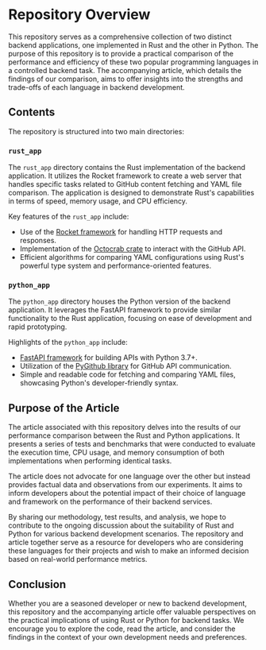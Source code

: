 # Repository Overview

This repository serves as a comprehensive collection of two distinct backend applications, one implemented in Rust and the other in Python. The purpose of this repository is to provide a practical comparison of the performance and efficiency of these two popular programming languages in a controlled backend task. The accompanying article, which details the findings of our comparison, aims to offer insights into the strengths and trade-offs of each language in backend development.

## Contents

The repository is structured into two main directories:

### `rust_app`

The `rust_app` directory contains the Rust implementation of the backend application. It utilizes the Rocket framework to create a web server that handles specific tasks related to GitHub content fetching and YAML file comparison. The application is designed to demonstrate Rust's capabilities in terms of speed, memory usage, and CPU efficiency.

Key features of the `rust_app` include:

- Use of the [Rocket framework]([url](https://rocket.rs/)) for handling HTTP requests and responses.
- Implementation of the [Octocrab crate]([url](https://github.com/XAMPPRocky/octocrab)) to interact with the GitHub API.
- Efficient algorithms for comparing YAML configurations using Rust's powerful type system and performance-oriented features.

### `python_app`

The `python_app` directory houses the Python version of the backend application. It leverages the FastAPI framework to provide similar functionality to the Rust application, focusing on ease of development and rapid prototyping.

Highlights of the `python_app` include:

- [FastAPI framework]([url](https://fastapi.tiangolo.com/)) for building APIs with Python 3.7+.
- Utilization of the [PyGithub library]([url](https://github.com/PyGithub/PyGithub)) for GitHub API communication.
- Simple and readable code for fetching and comparing YAML files, showcasing Python's developer-friendly syntax.

## Purpose of the Article

The article associated with this repository delves into the results of our performance comparison between the Rust and Python applications. It presents a series of tests and benchmarks that were conducted to evaluate the execution time, CPU usage, and memory consumption of both implementations when performing identical tasks.

The article does not advocate for one language over the other but instead provides factual data and observations from our experiments. It aims to inform developers about the potential impact of their choice of language and framework on the performance of their backend services.

By sharing our methodology, test results, and analysis, we hope to contribute to the ongoing discussion about the suitability of Rust and Python for various backend development scenarios. The repository and article together serve as a resource for developers who are considering these languages for their projects and wish to make an informed decision based on real-world performance metrics.

## Conclusion

Whether you are a seasoned developer or new to backend development, this repository and the accompanying article offer valuable perspectives on the practical implications of using Rust or Python for backend tasks. We encourage you to explore the code, read the article, and consider the findings in the context of your own development needs and preferences.
